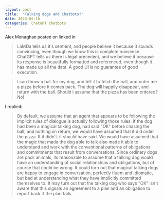 ```yaml
---
layout: post
title:  "Talking dogs and Chatbots?"
date: 2023-06-16
categories: ChatGPT chatbots
---
```



Alex Monaghan posted on linked in

> LaMDa tells us it's sentient, and people believe it because it sounds convincing, even though we know this is complete nonsense. ChatGPT tells us there is legal precedent, and we believe it because its response is beautifully formatted and referenced, even though it has made up all the data. A good UI is no guarantee of good execution.

> I can throw a ball for my dog, and tell it to fetch the ball, and order me a pizza before it comes back. The dog will happily disappear, and return with the ball. Should I assume that the pizza has been ordered? No!

I replied:

>By default, we assume that an agent that appears to be following the implicit rules of dialogue is actually following those rules. If the dog  had been a magical talking dog, had said "OK" before chasing the ball, and nothing on return, we would have assumed that it did order the pizza. 
>If it didn't. it should have said. We would have assumed that the magic that made the dog able to talk also made it able to understand and work with the conventional patterns of obligations and commitments that result from conversations.
> Since ordinary dogs are pack animals, its reasonable to assume that a talking dog would have an understanding of social relationships and obligations, but of course that could be wrong. It could turn out that magical talking dogs are happy to engage in conversation, perfectly fluent and idiomatic, but bad at understanding what they have implicitly committed themselves to. It may turn out that the talking dog who says "OK" isn't aware that this signals an agreement to a plan and an obligation to report back if the plan fails.
